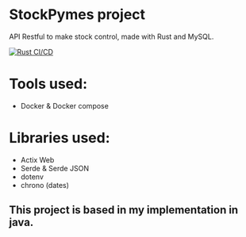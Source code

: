 # StockPymes project

API Restful to make stock control, made with Rust and MySQL.

[![Rust CI/CD](https://github.com/alexvegadev/stock_pymes_rs/actions/workflows/ci.yml/badge.svg?branch=master)](https://github.com/alexvegadev/stock_pymes_rs/actions/workflows/ci.yml)
  

# Tools used:
- Docker & Docker compose

# Libraries used:
- Actix Web
- Serde & Serde JSON
- dotenv
- chrono (dates)

## This project is based in my implementation in java.

